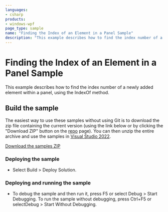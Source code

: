 ```yaml
---
languages:
- csharp
products:
- windows-wpf
page_type: sample
name: "Finding the Index of an Element in a Panel Sample"        
description: "This example describes how to find the index number of a newly added element within a panel, using the IndexOf method."
---
```


# Finding the Index of an Element in a Panel Sample
This example describes how to find the index number of a newly added element within a panel, using the IndexOf method.

## Build the sample
The easiest way to use these samples without using Git is to download the zip file containing the current version (using the link below or by clicking the "Download ZIP" button on the [repo](https://github.com/microsoft/WPF-Samples?tab=readme-ov-file) page). You can then unzip the entire archive and use the samples in [Visual Studio 2022](https://www.visualstudio.com/wpf-vs).

[Download the samples ZIP](../../archive/main.zip)

### Deploying the sample
- Select Build > Deploy Solution. 

### Deploying and running the sample
- To debug the sample and then run it, press F5 or select Debug >  Start Debugging. To run the sample without debugging, press Ctrl+F5 or selectDebug > Start Without Debugging. 


